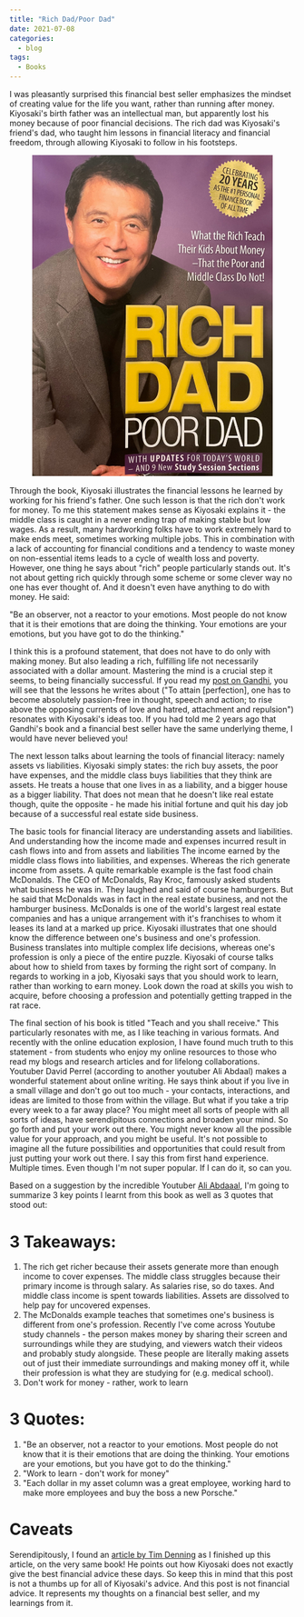 ```yaml
---
title: "Rich Dad/Poor Dad"
date: 2021-07-08
categories:
  - blog
tags:
  - Books
---
```


I was pleasantly surprised this financial best seller emphasizes the mindset of creating value for the life you want,
rather than running after money. Kiyosaki's birth father was an intellectual man, but apparently lost his money because of poor financial
decisions. The rich dad was Kiyosaki's friend's dad, who taught him lessons in financial literacy and financial freedom, through allowing Kiyosaki
to follow in his footsteps.

<figure >
    <a href="/assets/images2/richpoor.jpg"><img src="/assets/images2/richpoor.jpg" alt="Book cover by Skanda Vivek"></a>
</figure>


Through the book, Kiyosaki illustrates the financial lessons he learned by working for his friend's father. One such lesson is that the rich don't work for money.
To me this statement makes sense as Kiyosaki explains it - the middle class is caught in a never ending trap of making stable but low wages. As a result,
many hardworking folks have to work extremely hard to make ends meet, sometimes working multiple jobs. This in combination with a lack of accounting for
financial conditions and a tendency to waste money on non-essential items leads to a cycle of wealth loss and poverty. However, one thing he says about "rich"
people particularly stands out. It's not about getting rich quickly through some scheme or some clever way no one has ever thought of. And it doesn't even
have anything to do with money. He said:

"Be an observer, not a reactor to your emotions. Most people do not know that it is their emotions that are doing the thinking. Your emotions are
your emotions, but you have got to do the thinking."

I think this is a profound statement, that does not have to do only with making money. But also leading a rich, fulfilling life not necessarily associated
with a dollar amount. Mastering the mind is a crucial step it seems, to being financially successful. If you read my [post on Gandhi](https://skandavivek.com/blog/gandhi/), you will see that the lessons
he writes about ("To attain [perfection], one has to become absolutely passion-free in thought, speech and action; to rise above the opposing currents of love and hatred, attachment and repulsion")
resonates with Kiyosaki's ideas too. If you had told me 2 years ago that Gandhi's book and a financial best seller
have the same underlying theme, I would have never believed you!

The next lesson talks about learning the tools of financial literacy: namely assets vs liabilities. Kiyosaki simply states: the rich buy assets, the poor have expenses,
and the middle class buys liabilities that they think are assets. He treats a house that one lives in as a liability, and a bigger house as a bigger liability. That
does not mean that he doesn't like real estate though, quite the opposite - he made his initial fortune and quit his day job because of a successful real estate side
business.

The basic tools for financial literacy are understanding assets and liabilities. And understanding how the income made and expenses incurred result in cash flows into and
from assets and liabilities The income earned by the middle class flows into liabilities, and expenses. Whereas the rich generate income from assets. A quite remarkable
example is the fast food chain McDonalds. The CEO of McDonalds, Ray Kroc, famously asked students what business he was in. They laughed and said of course hamburgers.
But he said that McDonalds was in fact in the real estate business, and not the hamburger business. McDonalds is one of the world's largest real estate companies and
has a unique arrangement with it's franchises to whom it leases its land at a marked up price. Kiyosaki illustrates that one should know the difference between
one's business and one's profession. Business translates into multiple complex life decisions, whereas one's profession is only a piece of the entire puzzle. Kiyosaki
of course talks about how to shield from taxes by forming the right sort of company. In regards to working in a job, Kiyosaki says that you should work to learn, rather than working to earn money. Look down the road at skills you wish to acquire, before choosing a profession and potentially getting
trapped in the rat race.

The final section of his book is titled "Teach and you shall receive." This particularly resonates with me, as I like teaching in various formats. And recently with the online
education explosion, I have found much truth to this statement - from students who enjoy my online resources to those who read my blogs and research articles and for lifelong
collaborations. Youtuber David Perrel (according to another youtuber Ali Abdaal) makes a wonderful statement about online writing. He says think about if you live in a small
village and don't go out too much - your contacts, interactions, and ideas are limited to those from within the village. But what if you take a trip every week to a far away place?
You might meet all sorts of people with all sorts of ideas, have serendipitous connections and broaden your mind. So go forth and put your work out there.
You might never know all the possible value for your approach, and you might be useful. It's not possible to imagine all the future possibilities and opportunities
that could result from just putting your work out there. I say this from first hand experience. Multiple times. Even though I'm not super popular. If I can do it, so can you.

Based on a suggestion by the incredible Youtuber [Ali Abdaaal](https://www.youtube.com/watch?v=AjoxkxM_I5g), I'm going to summarize 3 key points I learnt from this book as well as 3 quotes that stood out:


# 3 Takeaways:

1. The rich get richer because their assets generate more than enough income to cover expenses. The middle class struggles because their primary income is through salary. As salaries rise, so do taxes. And middle class income is spent towards liabilities. Assets are dissolved to help pay for uncovered expenses.
2. The McDonalds example teaches that sometimes one's business is different from one's profession. Recently I've come across Youtube study channels - the person makes money by sharing their screen and surroundings while they are studying, and viewers watch their videos and probably study alongside. These people are literally making assets out of just their immediate surroundings and making money off it, while their profession is what they are studying for (e.g. medical school).
3. Don't work for money - rather, work to learn


# 3 Quotes:
1. "Be an observer, not a reactor to your emotions. Most people do not know that it is their emotions that are doing the thinking. Your emotions are
your emotions, but you have got to do the thinking."
2. "Work to learn - don't work for money"
3. "Each dollar in my asset column was a great employee, working hard to make more employees and buy the boss a new Porsche."

# Caveats
Serendipitously, I found an [article by Tim Denning](https://medium.com/swlh/were-not-getting-financially-smarter-by-reading-rich-dad-poor-dad-728c6c62fc4a)
as I finished up this article, on the very same book! He points out how Kiyosaki does not exactly give the best financial advice these days. So keep this in mind that this post is not
a thumbs up for all of Kiyosaki's advice. And this post is not financial advice. It represents my thoughts on a financial best seller, and my learnings from it.
